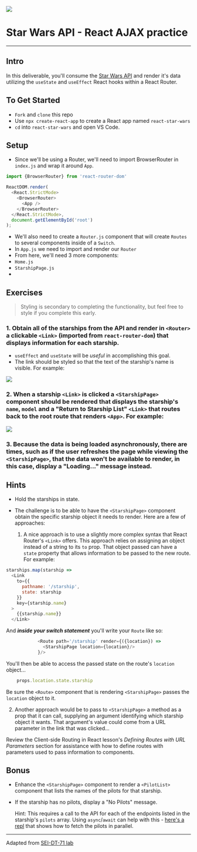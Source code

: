 <img src="https://i.imgur.com/go18uJE.jpg">

# Star Wars API - React AJAX practice

---

## Intro

In this deliverable, you'll consume the [Star Wars API](https://swapi.dev/) and render it's data utilizing the `useState` and `useEffect` React hooks within a React Router.

## To Get Started
- `Fork` and `clone` this repo
- Use `npx create-react-app` to create a React app named `react-star-wars`
- `cd` into `react-star-wars` and open VS Code.

## Setup
- Since we'll be using a Router, we'll need to import BrowserRouter in `index.js` and wrap it around `App`.
```js
import {BrowserRouter} from 'react-router-dom'

ReactDOM.render(
  <React.StrictMode>
    <BrowserRouter>
      <App />
    </BrowserRouter>
  </React.StrictMode>,
  document.getElementById('root')
);
```

- We'll also need to create a `Router.js` component that will create `Routes` to several components inside of a `Switch`.
- In `App.js` we need to import and render our `Router`
- From here, we'll need 3 more components:
- `Home.js`
- `StarshipPage.js`
- 

## Exercises

> Styling is secondary to completing the functionality, but feel free to style if you complete this early.

### 1. Obtain all of the starships from the API and render in `<Router>` a clickable `<Link>` (imported from `react-router-dom`) that displays information for each starship. 
- `useEffect` and `useState` will be _useful_ in accomplishing this goal.
- The link should be styled so that the text of the starship's name is visible.  For example:


<img src="https://i.imgur.com/VERV0nk.png">

### 2. When a starship `<Link>` is clicked a `<StarshipPage>` component should be rendered that displays the starship's `name`, `model` and a "Return to Starship List" `<Link>` that routes back to the root route that renders `<App>`. For example:

<img src="https://i.imgur.com/IjRwsHk.png">

### 3. Because the data is being loaded asynchronously, there are times, such as if the user refreshes the page while viewing the `<StarshipPage>`, that the data won't be available to render, in this case, display a "Loading..." message instead.

## Hints

- Hold the starships in state.

- The challenge is to be able to have the `<StarshipPage>` component obtain the specific starship object it needs to render. Here are a few of approaches:

	1. A nice approach is to use a slightly more complex syntax that React Router's `<Link>` offers.  This approach relies on assigning an object instead of a string to its `to` prop.  That object passed can have a `state` property that allows information to be passed to the new route. For example:
	
```js
starships.map(starship =>
  <Link
    to={{
      pathname: '/starship',
      state: starship
    }}
    key={starship.name}
  >
    {{starship.name}}
  </Link>
```

And ***inside your switch statement*** you'll write your `Route` like so:
```js
            <Route path='/starship' render={({location}) => 
              <StarshipPage location={location}/>
            }/>
```

You'll then be able to access the passed state on the route's `location` object...
		
```js
	props.location.state.starship
```

Be sure the `<Route>` component that is rendering `<StarshipPage>` passes the `location` object to it.

2. Another approach would be to pass to `<StarshipPage>` a method as a prop that it can call, supplying an argument identifying which starship object it wants. That argument's value could come from a URL parameter in the link that was clicked...

Review the Client-side Routing in React lesson's _Defining Routes with URL Parameters_ section for assistance with how to define routes with parameters used to pass information to components.


## Bonus

- Enhance the `<StarshipPage>` component to render a `<PilotList>` component that lists the names of the pilots for that starship.

- If the starship has no pilots, display a "No Pilots" message.

	Hint: This requires a call to the API for each of the endpoints listed in the starship's `pilots` array. Using `async`/`await` can help with this - [here's a repl](https://repl.it/@jim_clark/Multiple-AJAX-Calls) that shows how to fetch the pilots in parallel.

---

Adapted from [SEI-DT-71 lab](https://git.generalassemb.ly/SEI/dt-71/blob/master/units/4_mern_stack/w11/d3/03-react-ajax-lab/react-ajax-lab.md)
